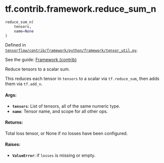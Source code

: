 <div itemscope itemtype="http://developers.google.com/ReferenceObject">
<meta itemprop="name" content="tf.contrib.framework.reduce_sum_n" />
</div>

# tf.contrib.framework.reduce_sum_n

``` python
reduce_sum_n(
    tensors,
    name=None
)
```



Defined in [`tensorflow/contrib/framework/python/framework/tensor_util.py`](https://www.tensorflow.org/code/tensorflow/contrib/framework/python/framework/tensor_util.py).

See the guide: [Framework (contrib)](../../../../../api_guides/python/contrib.framework.md)

Reduce tensors to a scalar sum.

This reduces each tensor in `tensors` to a scalar via `tf.reduce_sum`, then
adds them via `tf.add_n`.

#### Args:

* <b>`tensors`</b>: List of tensors, all of the same numeric type.
* <b>`name`</b>: Tensor name, and scope for all other ops.


#### Returns:

Total loss tensor, or None if no losses have been configured.


#### Raises:

* <b>`ValueError`</b>: if `losses` is missing or empty.